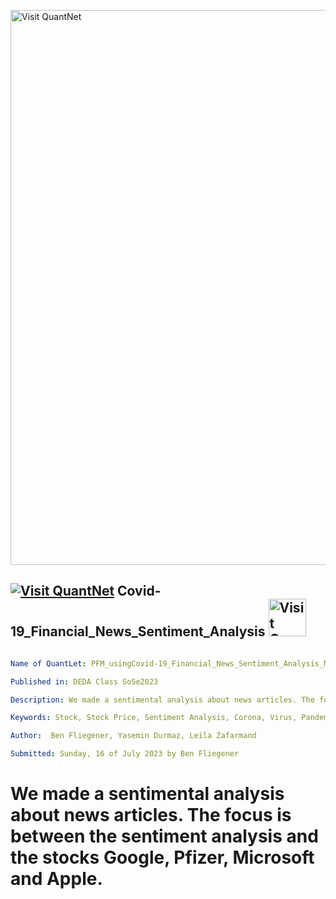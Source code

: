 [<img src="https://github.com/QuantLet/Styleguide-and-FAQ/blob/master/pictures/banner.png" width="888" alt="Visit QuantNet">](http://quantlet.de/)

## [<img src="https://github.com/QuantLet/Styleguide-and-FAQ/blob/master/pictures/qloqo.png" alt="Visit QuantNet">](http://quantlet.de/) **Covid-19_Financial_News_Sentiment_Analysis** [<img src="https://github.com/QuantLet/Styleguide-and-FAQ/blob/master/pictures/QN2.png" width="60" alt="Visit QuantNet 2.0">](http://quantlet.de/)

```yaml

Name of QuantLet: PFM_usingCovid-19_Financial_News_Sentiment_Analysis_Markowitz

Published in: DEDA Class SoSe2023

Description: We made a sentimental analysis about news articles. The focus is between the sentiment analysis and the stocks Google, Pfizer, Microsoft and Apple.

Keywords: Stock, Stock Price, Sentiment Analysis, Corona, Virus, Pandemic, Kaggle, Google, Pfizer, Microsoft, Apple, Sentiment

Author:  Ben Fliegener, Yasemin Durmaz, Leila Zafarmand

Submitted: Sunday, 16 of July 2023 by Ben Fliegener

```

# We made a sentimental analysis about news articles. The focus is between the sentiment analysis and the stocks Google, Pfizer, Microsoft and Apple.


